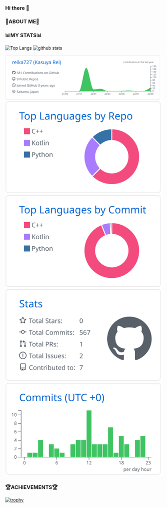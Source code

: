### Hi there 👋

### :bread:ABOUT ME:bread:

### :bar_chart:MY STATS:bar_chart:

<p align="left"> 
  <img alt="Top Langs" height="175" src="https://github-readme-stats.vercel.app/api?username=reika727&show_icons=true" />
  <img alt="github stats" height="175" src="https://github-readme-stats.vercel.app/api/top-langs/?username=reika727&layout=compact" />
</p>

[![](https://raw.githubusercontent.com/reika727/reika727/main/profile-summary-card-output/github/0-profile-details.svg)](https://github.com/vn7n24fzkq/github-profile-summary-cards)
[![](https://raw.githubusercontent.com/reika727/reika727/main/profile-summary-card-output/github/1-repos-per-language.svg)](https://github.com/vn7n24fzkq/github-profile-summary-cards) [![](https://raw.githubusercontent.com/reika727/reika727/main/profile-summary-card-output/github/2-most-commit-language.svg)](https://github.com/vn7n24fzkq/github-profile-summary-cards)
[![](https://raw.githubusercontent.com/reika727/reika727/main/profile-summary-card-output/github/3-stats.svg)](https://github.com/vn7n24fzkq/github-profile-summary-cards) [![](https://raw.githubusercontent.com/reika727/reika727/main/profile-summary-card-output/github/4-productive-time.svg)](https://github.com/vn7n24fzkq/github-profile-summary-cards)

### :trophy:ACHIEVEMENTS:trophy:

[![trophy](https://github-profile-trophy.vercel.app/?username=reika727&column=-1)](https://github.com/ryo-ma/github-profile-trophy)

<!--
**reika727/reika727** is a ✨ _special_ ✨ repository because its `README.md` (this file) appears on your GitHub profile.

Here are some ideas to get you started:

- 🔭 I’m currently working on ...
- 🌱 I’m currently learning ...
- 👯 I’m looking to collaborate on ...
- 🤔 I’m looking for help with ...
- 💬 Ask me about ...
- 📫 How to reach me: ...
- 😄 Pronouns: ...
- ⚡ Fun fact: ...
-->

